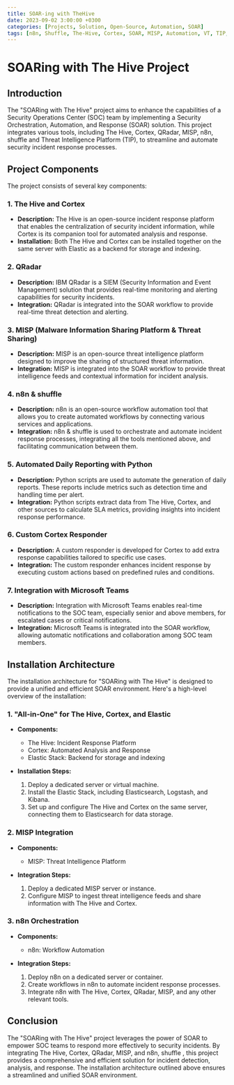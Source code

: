 ```yaml
---
title: SOAR-ing with TheHive
date: 2023-09-02 3:00:00 +0300
categories: [Projects, Solution, Open-Source, Automation, SOAR]
tags: [n8n, Shuffle, The-Hive, Cortex, SOAR, MISP, Automation, VT, TIP, Integration]
---
```


# SOARing with The Hive Project

## Introduction

The "SOARing with The Hive" project aims to enhance the capabilities of a Security Operations Center (SOC) team by implementing a Security Orchestration, Automation, and Response (SOAR) solution. This project integrates various tools, including The Hive, Cortex, QRadar, MISP, n8n, shuffle and Threat Intelligence Platform (TIP), to streamline and automate security incident response processes.

## Project Components

The project consists of several key components:

### 1. The Hive and Cortex

- **Description:** The Hive is an open-source incident response platform that enables the centralization of security incident information, while Cortex is its companion tool for automated analysis and response.
- **Installation:** Both The Hive and Cortex can be installed together on the same server with Elastic as a backend for storage and indexing.

### 2. QRadar

- **Description:** IBM QRadar is a SIEM (Security Information and Event Management) solution that provides real-time monitoring and alerting capabilities for security incidents.
- **Integration:** QRadar is integrated into the SOAR workflow to provide real-time threat detection and alerting.

### 3. MISP (Malware Information Sharing Platform & Threat Sharing)

- **Description:** MISP is an open-source threat intelligence platform designed to improve the sharing of structured threat information.
- **Integration:** MISP is integrated into the SOAR workflow to provide threat intelligence feeds and contextual information for incident analysis.

### 4. n8n & shuffle

- **Description:** n8n is an open-source workflow automation tool that allows you to create automated workflows by connecting various services and applications.
- **Integration:** n8n & shuffle is used to orchestrate and automate incident response processes, integrating all the tools mentioned above, and facilitating communication between them.

### 5. Automated Daily Reporting with Python

- **Description:** Python scripts are used to automate the generation of daily reports. These reports include metrics such as detection time and handling time per alert.
- **Integration:** Python scripts extract data from The Hive, Cortex, and other sources to calculate SLA metrics, providing insights into incident response performance.

### 6. Custom Cortex Responder

- **Description:** A custom responder is developed for Cortex to add extra response capabilities tailored to specific use cases.
- **Integration:** The custom responder enhances incident response by executing custom actions based on predefined rules and conditions.

### 7. Integration with Microsoft Teams

- **Description:** Integration with Microsoft Teams enables real-time notifications to the SOC team, especially senior and above members, for escalated cases or critical notifications.
- **Integration:** Microsoft Teams is integrated into the SOAR workflow, allowing automatic notifications and collaboration among SOC team members.

## Installation Architecture

The installation architecture for "SOARing with The Hive" is designed to provide a unified and efficient SOAR environment. Here's a high-level overview of the installation:

### 1. "All-in-One" for The Hive, Cortex, and Elastic

- **Components:**
  - The Hive: Incident Response Platform
  - Cortex: Automated Analysis and Response
  - Elastic Stack: Backend for storage and indexing

- **Installation Steps:**
  1. Deploy a dedicated server or virtual machine.
  2. Install the Elastic Stack, including Elasticsearch, Logstash, and Kibana.
  3. Set up and configure The Hive and Cortex on the same server, connecting them to Elasticsearch for data storage.

### 2. MISP Integration

- **Components:**
  - MISP: Threat Intelligence Platform

- **Integration Steps:**
  1. Deploy a dedicated MISP server or instance.
  2. Configure MISP to ingest threat intelligence feeds and share information with The Hive and Cortex.

### 3. n8n Orchestration

- **Components:**
  - n8n: Workflow Automation

- **Integration Steps:**
  1. Deploy n8n on a dedicated server or container.
  2. Create workflows in n8n to automate incident response processes.
  3. Integrate n8n with The Hive, Cortex, QRadar, MISP, and any other relevant tools.

## Conclusion

The "SOARing with The Hive" project leverages the power of SOAR to empower SOC teams to respond more effectively to security incidents. By integrating The Hive, Cortex, QRadar, MISP, and n8n, shuffle , this project provides a comprehensive and efficient solution for incident detection, analysis, and response. The installation architecture outlined above ensures a streamlined and unified SOAR environment.
